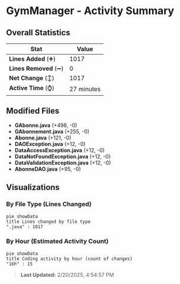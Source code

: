 # GymManager - Activity Summary 

## Overall Statistics

| Stat                   | Value                                                             |
| ---------------------- | ----------------------------------------------------------------- |
| **Lines Added** (➕)   | 1017                                          |
| **Lines Removed** (➖) | 0                                        |
| **Net Change** (↕)    | 1017                |
| **Active Time** (⌚)   | 27 minutes |


## Modified Files
- **GAbonne.java** (+498, -0)
- **GAbonnement.java** (+255, -0)
- **Abonne.java** (+121, -0)
- **DAOException.java** (+12, -0)
- **DataAccessException.java** (+12, -0)
- **DataNotFoundException.java** (+12, -0)
- **DataValidationException.java** (+12, -0)
- **AbonneDAO.java** (+95, -0)

## Visualizations

### By File Type (Lines Changed)

```mermaid
pie showData
title Lines changed by file type
".java" : 1017
```

### By Hour (Estimated Activity Count)

```mermaid
pie showData
title Coding activity by hour (count of changes)
"16h" : 15
```


> **Last Updated:** 2/20/2025, 4:54:57 PM